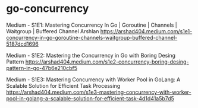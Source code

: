# go-concurrency
Medium - S1E1: Mastering Concurrency In Go | Goroutine | Channels | Waitgroup | Buffered Channel Arshlan
https://arshad404.medium.com/s1e1-concurrency-in-go-goroutine-channels-waitgroup-buffered-channel-5187dcd1696

Medium - S1E2: Mastering the Concurrency in Go with Boring Desing Pattern
https://arshad404.medium.com/s1e2-concurrency-boring-desing-pattern-in-go-47b6e210cbf5

Medium - S1E3: Mastering Concurrency with Worker Pool in GoLang: A Scalable Solution for Efficient Task Processing
https://arshad404.medium.com/s1e3-mastering-concurrency-with-worker-pool-in-golang-a-scalable-solution-for-efficient-task-4d1d41a5b7d5
